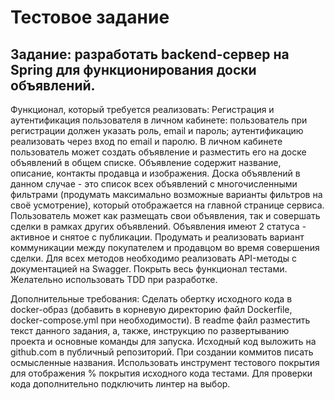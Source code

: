 # Тестовое задание

## Задание: разработать backend-сервер на Spring для функционирования доски объявлений.

Функционал, который требуется реализовать:
Регистрация и аутентификация пользователя в личном кабинете:
пользователь при регистрации должен указать роль, email и пароль;
аутентификацию реализовать через вход по email и паролю.
В личном кабинете пользователь может создать объявление и разместить его на доске объявлений в общем списке. Объявление содержит название, описание, контакты продавца и изображения.
Доска объявлений в данном случае - это список всех объявлений с многочисленными фильтрами (продумать максимально возможные варианты фильтров на своё усмотрение), который отображается на главной странице сервиса.
Пользователь может как размещать свои объявления, так и совершать сделки в рамках других объявлений.
Объявления имеют 2 статуса - активное и снятое с публикации.
Продумать и реализовать вариант коммуникации между покупателем и продавцом во время совершения сделки.
Для всех методов необходимо реализовать API-методы с документацией на Swagger.
Покрыть весь функционал тестами. Желательно использовать TDD при разработке.

Дополнительные требования:
Сделать обертку исходного кода в docker-образ (добавить в корневую директорию файл Dockerfile, docker-compose.yml при необходимости).
В readme файл разместить текст данного задания, а, также, инструкцию по развертыванию проекта и основные команды для запуска.
Исходный код выложить на github.com в публичный репозиторий.
При создании коммитов писать осмысленные названия.
Использовать инструмент тестового покрытия для отображения % покрытия исходного кода тестами.
Для проверки кода дополнительно подключить линтер на выбор.

